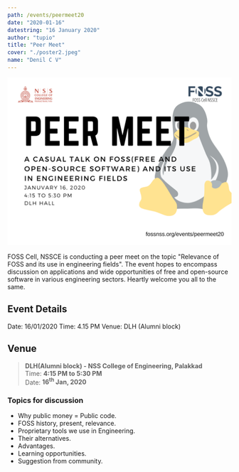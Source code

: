 ```yaml
---
path: /events/peermeet20
date: "2020-01-16"
datestring: "16 January 2020"
author: "tupio"
title: "Peer Meet"
cover: "./poster2.jpeg"
name: "Denil C V"
---
```


![Poster](./poster2.jpeg)

FOSS Cell, NSSCE is conducting a peer meet on the topic "Relevance of FOSS and its use in engineering fields". The event hopes to encompass discussion on applications and wide opportunities of free and open-source software in various engineering sectors.
Heartly welcome you all to the same.

## Event Details

Date: 16/01/2020
Time: 4.15 PM
Venue: DLH (Alumni block)

## Venue

> **DLH(Alumni block) - NSS College of Engineering, Palakkad <br>**
> Time: **4:15 PM to 5:30 PM <br>**
> Date: **16<sup>th</sup> Jan, 2020**

### Topics for discussion

* Why public money = Public code.
* FOSS history, present, relevance.
* Proprietary tools we use in Engineering.
* Their alternatives.
* Advantages.
* Learning opportunities.
* Suggestion from community.
